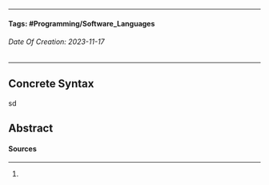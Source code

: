 __________________________________________________________________________
#### **Tags:** #Programming/Software_Languages 
###### *Date Of Creation: 2023-11-17*
__________________________________________________________________________

## Concrete Syntax
sd
## Abstract 
#### Sources
__________________________________________________________________________
1. 